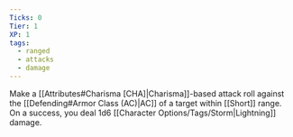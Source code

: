 ```yaml
---
Ticks: 0
Tier: 1
XP: 1
tags:
  - ranged
  - attacks
  - damage
---
```

Make a [[Attributes#Charisma [CHA]|Charisma]]-based attack roll against the [[Defending#Armor Class (AC)|AC]] of a target within [[Short]] range. On a success, you deal 1d6 [[Character Options/Tags/Storm|Lightning]] damage.